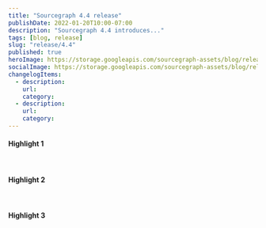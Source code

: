 ```yaml
---
title: "Sourcegraph 4.4 release"
publishDate: 2022-01-20T10:00-07:00
description: "Sourcegraph 4.4 introduces..."
tags: [blog, release]
slug: "release/4.4"
published: true
heroImage: https://storage.googleapis.com/sourcegraph-assets/blog/release-post/4.3/sourcegraph-4-4-hero.png
socialImage: https://storage.googleapis.com/sourcegraph-assets/blog/release-post/4.3/sourcegraph-4-4-hero.png
changelogItems:
  - description: 
    url: 
    category: 
  - description: 
    url: 
    category: 
---
```


<Badge link="/code-search" text="Code Search" color="cerise" size="small" />

#### Highlight 1

<br />
<Badge link="/code-search" text="Code Search" color="cerise" size="small" />

#### Highlight 2

<br />
<Badge text="Code Insights" link="/code-insights" color="green" size="small" />

#### Highlight 3
